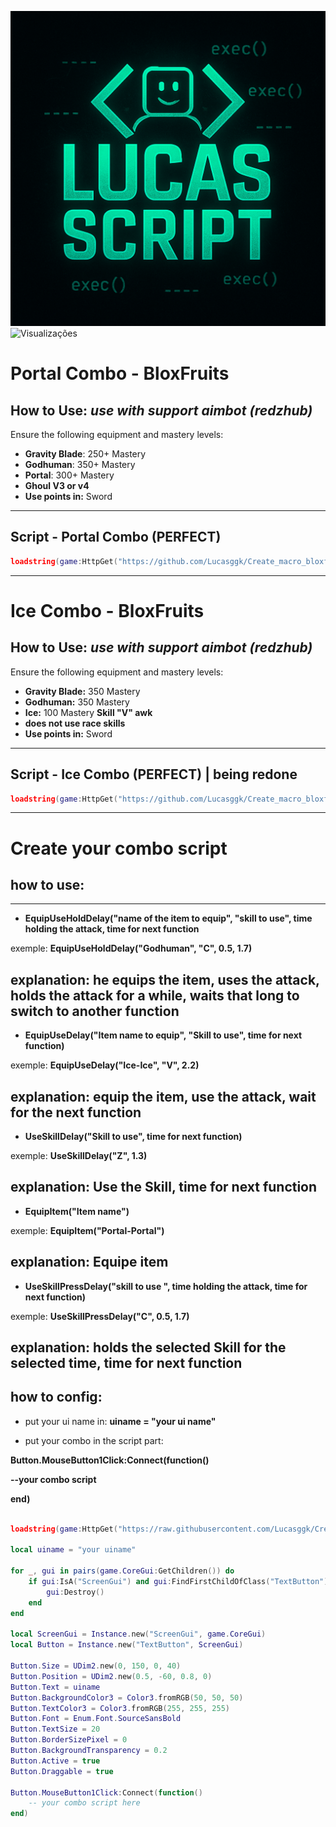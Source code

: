 ![Lucas Script](logo.png)
![Visualizações](https://komarev.com/ghpvc/?username=Lucasggk&label=VISITAS&color=green&style=plastic)
# Portal Combo - BloxFruits

## How to Use: *use with support aimbot (redzhub)*

Ensure the following equipment and mastery levels:

- **Gravity Blade**: 250+ Mastery  
- **Godhuman**: 350+ Mastery  
- **Portal**: 300+ Mastery  
- **Ghoul V3 or v4**
- **Use points in:** Sword
  
---

## Script - Portal Combo (PERFECT)

```lua
loadstring(game:HttpGet("https://github.com/Lucasggk/Create_macro_bloxfruits/raw/main/Portal.Loader.lua", true))()
```
---

# Ice Combo - BloxFruits

## How to Use: *use with support aimbot (redzhub)*

Ensure the following equipment and mastery levels:

- **Gravity Blade:** 350 Mastery
- **Godhuman:** 350 Mastery
- **Ice:** 100 Mastery **Skill "V" awk**
- **does not use race skills**
- **Use points in:** Sword

---

## Script - Ice Combo (PERFECT) | being redone 
```lua
loadstring(game:HttpGet("https://github.com/Lucasggk/Create_macro_bloxfruits/raw/main/Ice.Loader.lua", true))()
```
---

# Create your combo script

## how to use:

---
- **EquipUseHoldDelay("name of the item to equip", "skill to use", time holding the attack, time for next function**

exemple: **EquipUseHoldDelay("Godhuman", "C", 0.5, 1.7)**

explanation: he equips the item, uses the attack, holds the attack for a while, waits that long to switch to another function  
---
- **EquipUseDelay("Item name to equip", "Skill to use", time for next function)**

exemple: **EquipUseDelay("Ice-Ice", "V", 2.2)**

explanation: equip the item, use the attack, wait for the next function
---
- **UseSkillDelay("Skill to use", time for next function)**

exemple: **UseSkillDelay("Z", 1.3)**

explanation: Use the Skill, time for next function
---
- **EquipItem("Item name")**

exemple: **EquipItem("Portal-Portal")**

explanation: Equipe item
---
- **UseSkillPressDelay("skill to use ", time holding the attack, time for next function)**

exemple: **UseSkillPressDelay("C", 0.5, 1.7)**

explanation: holds the selected Skill for the selected time, time for next function  
---
## how to config:

- put your ui name in:
**uiname = "your ui name"**

- put your combo in the script part:
 
**Button.MouseButton1Click:Connect(function()**

**--your combo script**

**end)**

```lua

loadstring(game:HttpGet("https://raw.githubusercontent.com/Lucasggk/Create_macro_bloxfruits/main/System2.0.lua"))()

local uiname = "your uiname"

for _, gui in pairs(game.CoreGui:GetChildren()) do
    if gui:IsA("ScreenGui") and gui:FindFirstChildOfClass("TextButton") and gui:FindFirstChildWhichIsA("TextButton").Text == name then
        gui:Destroy()
    end
end

local ScreenGui = Instance.new("ScreenGui", game.CoreGui)
local Button = Instance.new("TextButton", ScreenGui)

Button.Size = UDim2.new(0, 150, 0, 40)
Button.Position = UDim2.new(0.5, -60, 0.8, 0)
Button.Text = uiname
Button.BackgroundColor3 = Color3.fromRGB(50, 50, 50)
Button.TextColor3 = Color3.fromRGB(255, 255, 255)
Button.Font = Enum.Font.SourceSansBold
Button.TextSize = 20
Button.BorderSizePixel = 0
Button.BackgroundTransparency = 0.2
Button.Active = true
Button.Draggable = true

Button.MouseButton1Click:Connect(function()
    -- your combo script here
end)

```
